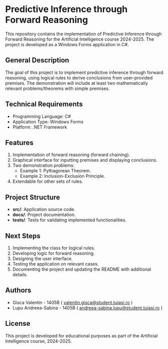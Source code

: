 # Predictive Inference through Forward Reasoning

This repository contains the implementation of Predictive Inference through Forward Reasoning for the Artificial Intelligence course 2024-2025. The project is developed as a Windows Forms application in C#.

## General Description

The goal of this project is to implement predictive inference through forward reasoning, using logical rules to derive conclusions from user-provided premises. The demonstration will include at least two mathematically relevant problems/theorems with simple premises.

## Technical Requirements

- Programming Language: C#
- Application Type: Windows Forms
- Platform: .NET Framework

## Features

1. Implementation of forward reasoning (forward chaining).
2. Graphical interface for inputting premises and displaying conclusions.
3. Two demonstration problems:
   - Example 1: Pythagorean Theorem.
   - Example 2: Inclusion-Exclusion Principle.
4. Extendable for other sets of rules.

## Project Structure

- **src/**: Application source code.
- **docs/**: Project documentation.
- **tests/**: Tests for validating implemented functionalities.

## Next Steps

1. Implementing the class for logical rules.
2. Developing logic for forward reasoning.
3. Designing the user interface.
4. Testing the application on relevant cases.
5. Documenting the project and updating the README with additional details.

## Authors

- Gisca Valentin - 1405B ( valentin.gisca@student.tuiasi.ro )
- Lupu Andreea-Sabina - 1405B ( andreea-sabina.lupu@student.tuiasi.ro )

## License

This project is developed for educational purposes as part of the Artificial Intelligence course, 2024-2025.
